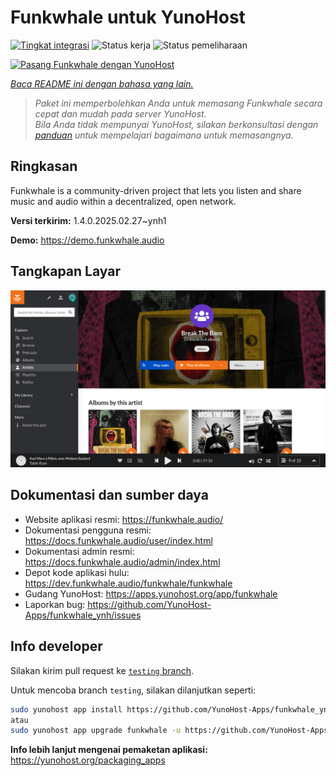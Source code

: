 <!--
N.B.: README ini dibuat secara otomatis oleh <https://github.com/YunoHost/apps/tree/master/tools/readme_generator>
Ini TIDAK boleh diedit dengan tangan.
-->

# Funkwhale untuk YunoHost

[![Tingkat integrasi](https://apps.yunohost.org/badge/integration/funkwhale)](https://ci-apps.yunohost.org/ci/apps/funkwhale/)
![Status kerja](https://apps.yunohost.org/badge/state/funkwhale)
![Status pemeliharaan](https://apps.yunohost.org/badge/maintained/funkwhale)

[![Pasang Funkwhale dengan YunoHost](https://install-app.yunohost.org/install-with-yunohost.svg)](https://install-app.yunohost.org/?app=funkwhale)

*[Baca README ini dengan bahasa yang lain.](./ALL_README.md)*

> *Paket ini memperbolehkan Anda untuk memasang Funkwhale secara cepat dan mudah pada server YunoHost.*  
> *Bila Anda tidak mempunyai YunoHost, silakan berkonsultasi dengan [panduan](https://yunohost.org/install) untuk mempelajari bagaimana untuk memasangnya.*

## Ringkasan

Funkwhale is a community-driven project that lets you listen and share music and audio within a decentralized, open network. 

**Versi terkirim:**  1.4.0.2025.02.27~ynh1

**Demo:** <https://demo.funkwhale.audio>

## Tangkapan Layar

![Tangkapan Layar pada Funkwhale](./doc/screenshots/screenshot1.png)

## Dokumentasi dan sumber daya

- Website aplikasi resmi: <https://funkwhale.audio/>
- Dokumentasi pengguna resmi: <https://docs.funkwhale.audio/user/index.html>
- Dokumentasi admin resmi: <https://docs.funkwhale.audio/admin/index.html>
- Depot kode aplikasi hulu: <https://dev.funkwhale.audio/funkwhale/funkwhale>
- Gudang YunoHost: <https://apps.yunohost.org/app/funkwhale>
- Laporkan bug: <https://github.com/YunoHost-Apps/funkwhale_ynh/issues>

## Info developer

Silakan kirim pull request ke [`testing` branch](https://github.com/YunoHost-Apps/funkwhale_ynh/tree/testing).

Untuk mencoba branch `testing`, silakan dilanjutkan seperti:

```bash
sudo yunohost app install https://github.com/YunoHost-Apps/funkwhale_ynh/tree/testing --debug
atau
sudo yunohost app upgrade funkwhale -u https://github.com/YunoHost-Apps/funkwhale_ynh/tree/testing --debug
```

**Info lebih lanjut mengenai pemaketan aplikasi:** <https://yunohost.org/packaging_apps>
